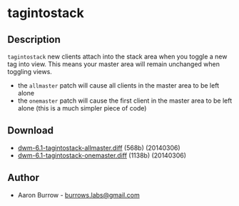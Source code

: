tagintostack
===============

Description
-----------
`tagintostack` new clients attach into the stack area when you toggle
a new tag into view.  This means your master area will remain unchanged when
toggling views.
* the `allmaster` patch will cause all clients in the master area to be left
alone
* the `onemaster` patch will cause the first client in the master area to be left
alone (this is a much simpler piece of code)

Download
--------
* [dwm-6.1-tagintostack-allmaster.diff](dwm-6.1-tagintostack-allmaster.diff) (568b) (20140306)
* [dwm-6.1-tagintostack-onemaster.diff](dwm-6.1-tagintostack-onemaster.diff) (1138b) (20140306)

Author
------
* Aaron Burrow - <burrows.labs@gmail.com>
